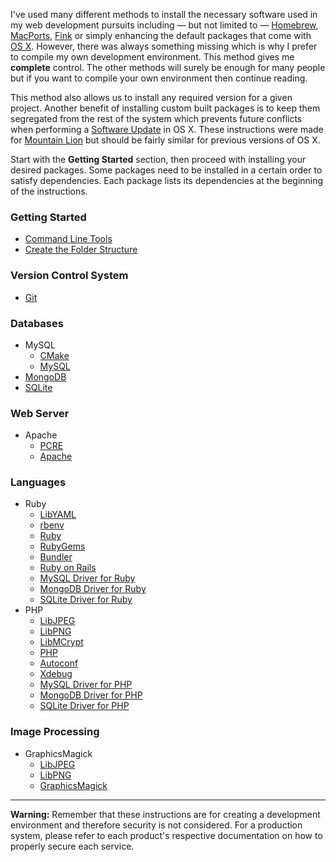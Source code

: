 
I've used many different methods to install the necessary software used in my web development pursuits including — but not limited to — [Homebrew](http://mxcl.github.com/homebrew/), [MacPorts](http://www.macports.org/), [Fink](http://www.finkproject.org/) or simply enhancing the default packages that come with [OS X](http://www.apple.com/osx/). However, there was always something missing which is why I prefer to compile my own development environment. This method gives me **complete** control. The other methods will surely be enough for many people but if you want to compile your own environment then continue reading.

This method also allows us to install any required version for a given project. Another benefit of installing custom built packages is to keep them segregated from the rest of the system which prevents future conflicts when performing a [Software Update](http://support.apple.com/kb/HT1338) in OS X. These instructions were made for [Mountain Lion](http://en.wikipedia.org/wiki/OS_X_Mountain_Lion) but should be fairly similar for previous versions of OS X.

Start with the **Getting Started** section, then proceed with installing your desired packages. Some packages need to be installed in a certain order to satisfy dependencies. Each package lists its dependencies at the beginning of the instructions.

### Getting Started

- [Command Line Tools](started-cli.html)
- [Create the Folder Structure](started-folders.html)

### Version Control System

- [Git](git.html)

### Databases

- MySQL
	- [CMake](cmake.html)
	- [MySQL](mysql.html)
- [MongoDB](mongodb.html)
- [SQLite](sqlite.html)

### Web Server

- Apache
	- [PCRE](pcre.html)
	- [Apache](apache.html)

### Languages

- Ruby
	- [LibYAML](lib-yaml.html)
	- [rbenv](ruby-rbenv.html)
	- [Ruby](ruby.html)
	- [RubyGems](ruby-gems.html)
	- [Bundler](ruby-bundler.html)
	- [Ruby on Rails](ruby-rails.html)
	- [MySQL Driver for Ruby](ruby-mysql.html)
	- [MongoDB Driver for Ruby](ruby-mongodb.html)
	- [SQLite Driver for Ruby](ruby-sqlite.html)
- PHP
	- [LibJPEG](lib-jpeg.html)
	- [LibPNG](lib-png.html)
	- [LibMCrypt](lib-mcrypt.html)
	- [PHP](php.html)
	- [Autoconf](autoconf.html)
	- [Xdebug](php-xdebug.html)
	- [MySQL Driver for PHP](php-mysql.html)
	- [MongoDB Driver for PHP](php-mongodb.html)
	- [SQLite Driver for PHP](php-sqlite.html)

### Image Processing

- GraphicsMagick
	- [LibJPEG](lib-jpeg.html)
	- [LibPNG](lib-png.html)
	- [GraphicsMagick](graphicsmagick.html)

---
**Warning:** Remember that these instructions are for creating a development environment and therefore security is not considered. For a production system, please refer to each product's respective documentation on how to properly secure each service.
